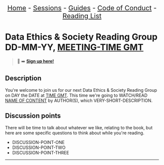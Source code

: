 <center>
<p align="center" style="font-size:22px">
<a href="https://data-ethics-and-society.github.io/data-ethics-and-society-reading-group">Home</a> 
- <a href="https://data-ethics-and-society.github.io/data-ethics-and-society-reading-group/SESSIONS.html">Sessions</a> 
- <a href="https://data-ethics-and-society.github.io/data-ethics-and-society-reading-group/Guides/guides.html">Guides</a> 
- <a href="https://data-ethics-and-society.github.io/data-ethics-and-society-reading-group/code-of-conduct.html">Code of Conduct</a> 
- <a href="https://data-ethics-and-society.github.io/data-ethics-and-society-reading-group/READING-LIST.html">Reading List</a>
</p>
</center>

# Data Ethics & Society Reading Group DD-MM-YY, [MEETING-TIME GMT](LINK-TO-TIMEDATE)

<!-- 
TODO:
- [ ] Change to a new branch (e.g. MM-YY-session)
- [ ] Remove sign up link from previous session
- [ ] Copy this template to Sessions/YEAR/MM-YY-session.md (put in actual year + date)
- [ ] Put in the Event time on: https://www.timeanddate.com/worldclock/fixedform.html and copy result to LINK-TO-TIMEDATE
- [ ] Change all ALL-CAPS placeholders in this form
- [ ] Add link to the new file in SESSIONS.md
- [ ] Update the main Readme.md with information about the next session.
- [ ] Pull request!
- [ ] Create the shareable event invite and copy and paste this info over
- [ ] Maybe tweet it? #DSEthicsGroup #GovDataScience

Usual time 12:00-13:00
-->

> 📝 :arrow_right: [**Sign up here!**](LINK-TO-SIGNUP)

## Description

You're welcome to join us for our next Data Ethics & Society Reading Group on DAY the DATE at [TIME GMT](LINK-TO-TIMEDATE). This time we're going to WATCH/READ [NAME OF CONTENT](LINK-TO-CONTENT) by AUTHOR(S), which VERY-SHORT-DESCRIPTION.

## Discussion points

There will be time to talk about whatever we like, relating to the book, but here are some specific questions to think about while you're reading.

- DISCUSSION-POINT-ONE
- DISCUSSION-POINT-TWO
- DISCUSSION-POINT-THREE

---

<!--

## Meeting notes

### Who came
Number of people:

### What did we think?
Notes here!
Shall we email the author? If so, who'll send the email?

-->
